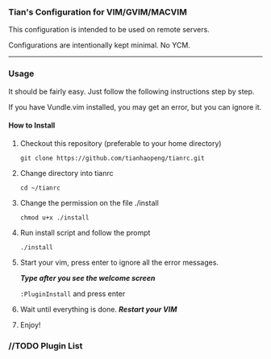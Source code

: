 ### Tian's Configuration for VIM/GVIM/MACVIM

This configuration is intended to be used on remote servers.

Configurations are intentionally kept minimal. No YCM.

---

### Usage
It should be fairly easy. Just follow the following instructions step by step.

If you have Vundle.vim installed, you may get an error, but you can ignore it.

#### How to Install
1. Checkout this repository (preferable to your home directory)
    
    `git clone https://github.com/tianhaopeng/tianrc.git`
2. Change directory into tianrc
    
    `cd ~/tianrc`

3. Change the permission on the file ./install

    `chmod u+x ./install`

4. Run install script and follow the prompt

    `./install`

5. Start your vim, press enter to ignore all the error messages.

   ***Type after you see the welcome screen***

    `:PluginInstall` and press enter

6. Wait until everything is done. ***Restart your VIM***

7. Enjoy!


### //TODO Plugin List
